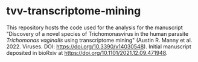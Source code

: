 # tvv-transcriptome-mining

This repository hosts the code used for the analysis for the manuscript "Discovery of a novel species of Trichomonasvirus in the human parasite *Trichomonas vaginalis* using transcriptome mining" (Austin R. Manny et al. 2022. Viruses. DOI: https://doi.org/10.3390/v14030548). Initial manuscript deposited in bioRxiv at https://doi.org/10.1101/2021.12.09.471948.

